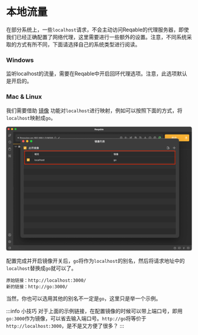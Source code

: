 # 本地流量

在部分系统上，一些`localhost`请求，不会主动访问Reqable的代理服务器，即使我们已经正确配置了网络代理，这里需要进行一些额外的设置。注意，不同系统采取的方式有所不同，下面请选择自己的系统类型进行阅读。

### Windows

监听localhost的流量，需要在Reqable中开启回环代理选项。注意，此选项默认是开启的。

### Mac & Linux

我们需要借助 [镜像](mirror) 功能对`localhost`进行映射，例如可以按照下面的方式，将`localhost`映射成`go`。

![](arts/localhost_01.png)

配置完成并开启镜像开关后，`go`将作为`localhost`的别名，然后将请求地址中的`localhost`替换成`go`就可以了。
```
原始链接：http://localhost:3000/
新的链接：http://go:3000/
```
当然，你也可以选用其他的别名不一定是`go`，这里只是举一个示例。

:::info 小技巧
对于上面的示例链接，在配置镜像的时候可以带上端口号，即用`go:3000`作为镜像，可以省去输入端口号。`http://go`将等价于`http://localhost:3000`，是不是又方便了很多？
:::